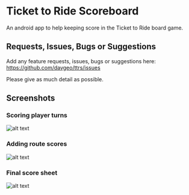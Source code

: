 # Ticket to Ride Scoreboard
An android app to help keeping score in the Ticket to Ride board game.

## Requests, Issues, Bugs or Suggestions
Add any feature requests, issues, bugs or suggestions here: https://github.com/davgeo/ttrs/issues

Please give as much detail as possible.

## Screenshots

### Scoring player turns
![alt text](https://raw.githubusercontent.com/davgeo/ttrs/master/screenshots/player_action.jpg "Player action")

### Adding route scores
![alt text](https://raw.githubusercontent.com/davgeo/ttrs/master/screenshots/end_game.jpg "End game")

### Final score sheet
![alt text](https://raw.githubusercontent.com/davgeo/ttrs/master/screenshots/score_sheet.jpg "Score sheet")
